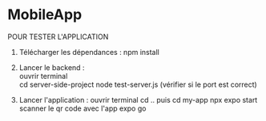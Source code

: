 # MobileApp

POUR TESTER L'APPLICATION 

1) Télécharger les dépendances : npm install

2) Lancer le backend : 
   <br>ouvrir terminal<br/>
   cd server-side-project
   node test-server.js (vérifier si le port est correct)
   
3) Lancer l'application : 
   ouvrir terminal
   cd .. puis cd my-app
   npx expo start
   scanner le qr code avec l'app expo go
